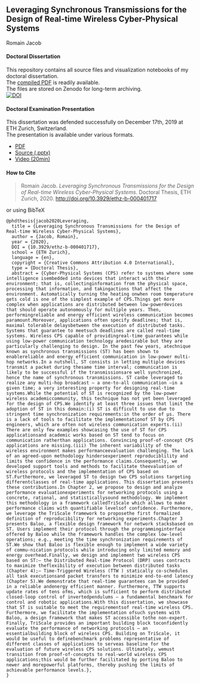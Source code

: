 ## Leveraging Synchronous Transmissions for the Design of Real-time Wireless Cyber-Physical Systems

Romain Jacob

#### Doctoral Dissertation
This repository contains all source files and visualization notebooks of my doctoral dissertation.  
The [compiled PDF](https://github.com/romain-jacob/doctoral-thesis/raw/master/00_thesis.pdf) is readily available.  
The files are stored on Zenodo for long-term archiving.  
[![DOI](https://zenodo.org/badge/DOI/10.5281/zenodo.3510184.svg)](https://doi.org/10.5281/zenodo.3510184)

#### Doctoral Examination Presentation
This dissertation was defended successfully on December 17th, 2019 at ETH Zurich, Switzerland.  
The presentation is available under various formats.
- [PDF](https://osf.io/rgkdx/)
- [Source (.pptx)](https://osf.io/6vd9j/)
- [Video (20min)](https://youtu.be/m_jfX4SiHlw)

#### How to Cite
> Romain Jacob. 
_Leveraging Synchronous Transmissions for the Design of Real-time Wireless Cyber-Physical Systems_. 
Doctoral Thesis, ETH Zurich, 2020. http://doi.org/10.3929/ethz-b-000401717

or using BibTeX
```TeX
@phdthesis{jacob2020Leveraging,
  title = {Leveraging Synchronous Transmissions for the Design of Real-time Wireless Cyber-Physical Systems},
  author = {Jacob, Romain},
  year = {2020},
  DOI = {10.3929/ethz-b-000401717},
  school = {ETH Zurich},
  language = {en},
  copyright = {Creative Commons Attribution 4.0 International},
  type = {Doctoral Thesis},
  abstract = {Cyber-Physical Systems (CPS) refer to systems where some intelligence isembedded into devices that interact with their environment; that is, collectinginformation from the physical space, processing that information, and takingactions that affect the environment. Automatically turning the heating onwhen room temperature gets cold is one of the simplest example of CPS.Things get more complex when applications are distributed between low-powerdevices that should operate autonomously for multiple years. Then, performingreliable and energy efficient wireless communication becomes paramount.Moreover, applications often specify deadlines; that is, maximal tolerable delaysbetween the execution of distributed tasks. Systems that guarantee to meetsuch deadlines are called real-time systems. Wireless CPS capable of providingreal-time guarantees while using low-power communication technology aredesirable but they are particularly challenging to design. In the past few years, atechnique known as synchronous transmissions (ST) has been shown to enablereliable and energy efficient communication in low-power multi-hop networks.In a nutshell, ST consists in letting multiple devices transmit a packet during thesame time interval; communication is likely to be successful if the transmissionsare well synchronized, hence the name of synchronous transmissions. ST canbe leveraged to realize any multi-hop broadcast – a one-to-all communication –in a given time; a very interesting property for designing real-time systems.While the potential of ST is recognized by the low-power wireless academiccommunity, this technique has not yet been leveraged for the design of CPS.We identify at least three issues that limit the adoption of ST in this domain:(i) ST is difficult to use due to stringent time synchronization requirements:in the order of μs. There is a lack of tools to facilitate the implementationof ST by CPS engineers, which are often not wireless communication experts.(ii) There are only few examples showcasing the use of ST for CPS applicationsand academic works based on ST tend to focus on communication ratherthan applications. Convincing proof-of-concept CPS applications are missing.(iii) The inherent variability of the wireless environment makes performanceevaluation challenging. The lack of an agreed-upon methodology hindersexperiment reproduciblility and limits the confidence in the performance claims.Consequently, we developed support tools and methods to facilitate theevaluation of wireless protocols and the implementation of CPS based on ST.Furthermore, we leveraged ST to design two CPS solutions targeting differentclasses of real-time applications. This dissertation presents these contributions.In Chapter 2, we propose to design and analyze performance evaluationexperiments for networking protocols using a concrete, rational, and statisticallysound methodology. We implement this methodology in a framework calledTriScale which allows to make performance claims with quantifiable levelsof confidence. Furthermore, we leverage the TriScale framework to proposethe first formalized definition of reproducibility for networking experiments.Chapter 3 presents Baloo, a flexible design framework for network stacksbased on ST. Users implement their protocol through the programminginterface offered by Baloo while the framework handles the complex low-level operations; e.g., meeting the time synchronization requirements of ST.We show that Baloo is flexible enough to implement a wide variety of commu-nication protocols while introducing only limited memory and energy overhead.Finally, we design and implement two wireless CPS based on ST:– the Distributed Real-time Protocol (DRP) uses contracts to maximize theflexibility of execution between distributed tasks (Chapter 4);– Time-Triggered Wireless (TTW ) statically co-schedules all task executionsand packet transfers to minimize end-to-end latency (Chapter 5).We demonstrate that real-time guarantees can be provided in a reliable andenergy efficient manner. Furthermore, TTW supports update rates of tens ofms, which is sufficient to perform distributed closed-loop control of invertedpendulums – a fundamental benchmark for control and robotic applications.With this dissertation, we showcase that ST is suitable to meet the requirementsof real-time wireless CPS. Furthermore, we facilitate the implementation ofsuch systems with Baloo, a design framework that makes ST accessible tothe non-expert. Finally, TriScale provides an important building block toconfidently evaluate the performance of networking protocols – an essentialbuilding block of wireless CPS. Building on TriScale, it would be useful to definebenchmark problems representative of different classes of applications to serveas baseline for the evaluation of future wireless CPS solutions. Ultimately, wemust transition from proof-of-concepts to real-world wireless CPS applications;this would be further facilitated by porting Baloo to newer and morepowerful platforms, thereby pushing the limits of achievable performance levels.},
}
```

